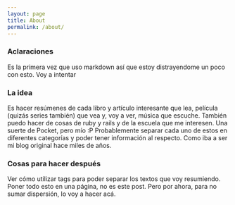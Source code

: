 ```yaml
---
layout: page
title: About
permalink: /about/
---
```


### Aclaraciones
Es la primera vez que uso markdown así que estoy distrayendome un poco con esto. Voy a intentar

### La idea
Es hacer resúmenes de cada libro y artículo interesante que lea, película (quizás series también) que vea y, voy a ver, música que escuche. También puedo hacer de cosas de ruby y rails y de la escuela que me interesen. Una suerte de Pocket, pero mío :P
Probablemente separar cada uno de estos en diferentes categorías y poder tener información al respecto. Como iba a ser mi blog original hace miles de años.

### Cosas para hacer después
Ver cómo utilizar tags para poder separar los textos que voy resumiendo.
Poner todo esto en una página, no es este post. Pero por ahora, para no sumar dispersión, lo voy a hacer acá.
